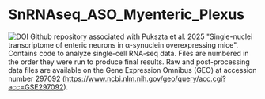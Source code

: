 # SnRNAseq_ASO_Myenteric_Plexus
[![DOI](https://zenodo.org/badge/982844916.svg)](https://doi.org/10.5281/zenodo.15793861)
Github repository associated with Pukszta et al. 2025 "Single-nuclei transcriptome of enteric neurons in α-synuclein overexpressing mice". Contains code to analyze single-cell RNA-seq data. Files are numbered in the order they were run to produce final results. Raw and post-processing data files are available on the Gene Expression Omnibus (GEO) at accession number 297092 (https://www.ncbi.nlm.nih.gov/geo/query/acc.cgi?acc=GSE297092).
